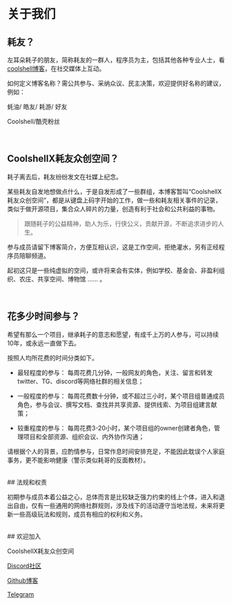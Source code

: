 # 关于我们

## 耗友？

左耳朵耗子的朋友，简称耗友的一群人，程序员为主，包括其他各种专业人士，看[coolshell博客](https://coolshell.cn/)，在社交媒体上互动。

如何定义博客名称？需公共参与、采纳众议、民主决策，欢迎提供好名称的建议，例如：

蚝油/ 皓友/ 耗游/ 好友

Coolshell/酷壳粉丝

<br>

## CoolshellX耗友众创空间？

耗子离去后，耗友纷纷发文在社媒上纪念。

某些耗友自发地想做点什么，于是自发形成了一些群组，本博客暂叫“CoolshellX耗友众创空间”，都是从键盘上码字开始的工作，做一些和耗友相关事件的记录，类似于做开源项目，集合众人碎片的力量，创造有利于社会和公共利益的事物。

> 跟随耗子的公益精神，助人为乐，行侠公义，贡献开源，不断追求进步的人生。

参与成员请留下博客简介，方便互相认识，这是工作空间，拒绝灌水，另有正经程序员陪聊频道。

起初这只是一些纯虚拟的空间，或许将来会有实体，例如学校、基金会、非盈利组织、农庄、共享空间、博物馆 …… 。

<br>

## 花多少时间参与？

希望有那么一个项目，继承耗子的意志和愿望，有成千上万的人参与，可以持续10年，或永远一直做下去。

按照人均所花费的时间分类如下。

- 最轻程度的参与：
每周花费几分钟，一般网友的角色，关注、留言和转发 twitter、TG、discord等网络社群的相关信息；

- 一般程度的参与：
每周花费数十分钟，或不超过三小时，某个项目组普通成员角色，参与会议、撰写文档、查找并共享资源、提供线索、为项目组建言献策；

- 较重程度的参与：
每周花费3-20小时，某个项目组的owner创建者角色，管理项目和全部资源、组织会议、内外协作沟通；

请根据个人的背景，应酌情参与，日常作息时间安排充足，不能因此耽误个人家庭事务，更不能影响健康（警示类似耗哥的反面教材）。


<br>
## 法规和权责

初期参与成员本着公益之心，总体而言是比较缺乏强力约束的线上个体，进入和退出自由，仅有一些通用的网络社群规则，涉及线下的活动遵守当地法规，未来将更新一些高级玩法和规则，成员有相应的权利和义务。

<br>
## 欢迎加入

CoolshellX耗友众创空间

[Discord社区](https://discord.gg/hmJPNEN9G)

[Github博客](https://github.com/Atomx3/CoolshellX)

[Telegram](https://t.me/+1eOAd0h5ZI9mMmU1)

